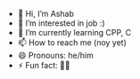 - 👋 Hi, I’m Ashab
- 👀 I’m interested in job :)
- 🌱 I’m currently learning CPP, C
- 📫 How to reach me (noy yet)
- 😄 Pronouns: he/him
- ⚡ Fun fact: 🙅‍♂️

<!---
trying to learn-
--->
